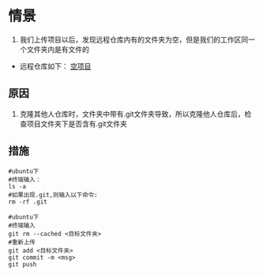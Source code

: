 # 情景
1. 我们上传项目以后，发现远程仓库内有的文件夹为空，但是我们的工作区同一个文件夹内是有文件的
- 远程仓库如下：
[空项目](../image/emptyProject.png)
## 原因
1. 克隆其他人仓库时，文件夹中带有.git文件夹导致，所以克隆他人仓库后，检查项目文件夹下是否含有.git文件夹
## 措施

```
#ubuntu下
#终端输入：
ls -a
#如果出现.git,则输入以下命令:
rm -rf .git
```

```
#ubuntu下
#终端输入
git rm --cached <目标文件夹>
#重新上传
git add <目标文件夹>
git commit -m <msg>
git push
```